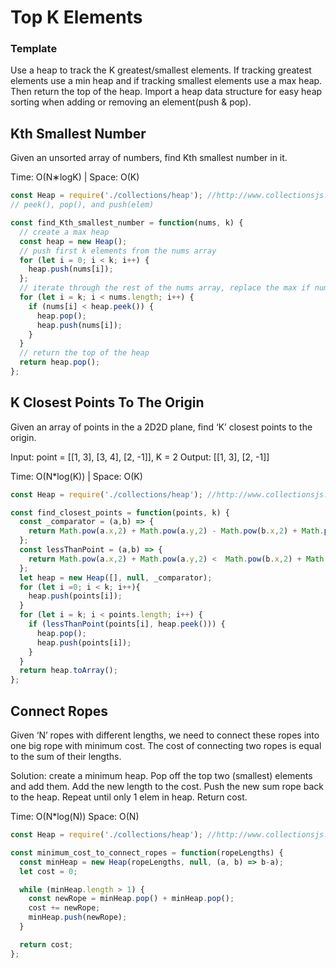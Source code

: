 # Top K Elements

### Template
Use a heap to track the K greatest/smallest elements. If tracking greatest elements use a min heap and if tracking smallest elements use a max heap. Then return the top of the heap. Import a heap data structure for easy heap sorting when adding or removing an element(push & pop).

## Kth Smallest Number
Given an unsorted array of numbers, find Kth smallest number in it.

Time: O(N∗logK) | Space: O(K)

```js
const Heap = require('./collections/heap'); //http://www.collectionsjs.com
// peek(), pop(), and push(elem)

const find_Kth_smallest_number = function(nums, k) {
  // create a max heap
  const heap = new Heap();
  // push first k elements from the nums array
  for (let i = 0; i < k; i++) {
    heap.push(nums[i]);
  };
  // iterate through the rest of the nums array, replace the max if nums[i] < heap.peek()
  for (let i = k; i < nums.length; i++) {
    if (nums[i] < heap.peek()) {
      heap.pop();
      heap.push(nums[i]);
    }
  }
  // return the top of the heap
  return heap.pop();
};
```

## K Closest Points To The Origin
Given an array of points in the a 2D2D plane, find ‘K’ closest points to the origin.

Input: point = [[1, 3], [3, 4], [2, -1]], K = 2
Output: [[1, 3], [2, -1]]

Time: O(N*log(K)) | Space: O(K)
```js
const Heap = require('./collections/heap'); //http://www.collectionsjs.com

const find_closest_points = function(points, k) {
  const _comparator = (a,b) => {
    return Math.pow(a.x,2) + Math.pow(a.y,2) - Math.pow(b.x,2) + Math.pow(b.y,2)
  };
  const lessThanPoint = (a,b) => {
    return Math.pow(a.x,2) + Math.pow(a.y,2) <  Math.pow(b.x,2) + Math.pow(b.y,2)
  };
  let heap = new Heap([], null, _comparator);
  for (let i =0; i < k; i++){
    heap.push(points[i]);
  }
  for (let i = k; i < points.length; i++) {
    if (lessThanPoint(points[i], heap.peek())) {
      heap.pop();
      heap.push(points[i]);
    }
  }
  return heap.toArray();
};
```

## Connect Ropes
Given ‘N’ ropes with different lengths, we need to connect these ropes into one big rope with minimum cost. The cost of connecting two ropes is equal to the sum of their lengths.

Solution: create a minimum heap. Pop off the top two (smallest) elements and add them. Add the new length to the cost. Push the new sum rope back to the heap. Repeat until only 1 elem in heap. Return cost.

Time: O(N*log(N)) Space: O(N)
```js
const Heap = require('./collections/heap'); //http://www.collectionsjs.com

const minimum_cost_to_connect_ropes = function(ropeLengths) {
  const minHeap = new Heap(ropeLengths, null, (a, b) => b-a);
  let cost = 0;

  while (minHeap.length > 1) {
    const newRope = minHeap.pop() + minHeap.pop();
    cost += newRope;
    minHeap.push(newRope);
  }

  return cost;
};
```
